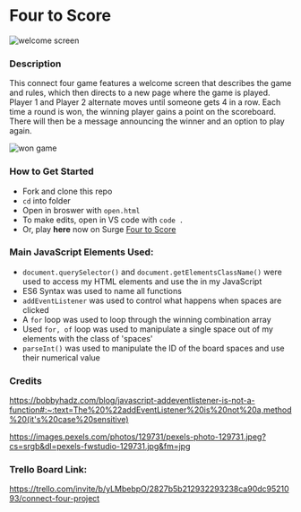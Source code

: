 # Four to Score

![welcome screen](https://lh3.googleusercontent.com/9K3LwNRjktEqFh0_Y7J_QJbHevXUnkNw7GhG3ZfDPFeNEMj_haw9gMRKGHrmXt_WX174gL1DmOm8a1GzXqtSjjLwLxbmpbJbu_pZ5dhjmYAwIoj86GVBbSgJUdzGeHYGEFIumYrhrZ2tE3FBlN6KPEamEGmSNhuJti3jCaDTLuLC_58KvVrMEg939KNxmwLPZL0hEBnb38xp6e25mz5mm-paGQbn9HVlbfklsjigffTVGG8SSPdHf1FRRvAa4ZkIoLS1T2PMvmdAmy0UVBSQTS45n4bj2slIQ0wQe_yXnpbmQshKP5WBqzzPLMVFEBEoBh-a6MjaO_rv7Ca6aYvBWhuVjI1zMZVu8yJ4sywaZeo4X31I974pT2Qix96apvyRTRfrq00gPDyB8EVUv7BzKhyXjdLT-jbXdKZSsSZ4tgCUxxwWytNASo3Pm0avGOWPBNSax_Bt6ElJkXUWNZyxGRmT6GfQe_395PNSyIb48NEcVGPljfMMQ-JbWOpSywbiFKmVpSmTIP2EiD41-pdribGRtbPKJQomxaRFI6w5SWrZquWW5sbUsJvJoMxid1SjgJa619dGyAMLtkVmQLfuI8hoCvX4l_FYK360BDK9I_7H1kCUQw2TBGpFh-EmWUkWcEJ73-3JVq2MkDojeiNtrsXvK7OH0QSfKlfWpiRmXJ7E_3yW2EvkAB3FBF1vaOUW0EH7s2rHF0vLAXv0aEnhlbnJTA9KslrPf3ZwJKoBbUiPIBBJigW0kEkyGRId7z9AK8u1k7YK_b_-HMziy3DSR52AVNQ4Kd2JfdTWIj4wZjYeWAYzkKX-kMAxgxi3S-USDPpkDiiLzCEnrTgnMDON1LX6IrorsYhLtFYBLep0C-GqZ2wtBpdQup5yWy4UghukB8mu4ZVq7fbDbYTsflwXx5S44bbgqNk5D854heng4n8a=w725-h707-no?authuser=0)

### Description

This connect four game features a welcome screen that describes the game and rules, which then directs to a new page where the game is played. Player 1 and Player 2 alternate moves until someone gets 4 in a row. Each time a round is won, the winning player gains a point on the scoreboard. There will then be a message announcing the winner and an option to play again.

![won game](https://lh3.googleusercontent.com/W8nfsK9XfENmaKjqIln1bgLk3JeHqAG9ml1WlyYurQtV7C8ogUcniyFqvhMcoSHDp8HJrQ2zvkGhHDiAgqMaUJOEsU6eCbuFPUqtNlOY_glBhMu_-meqULpYPm2TD5C7AGqThOWC9SMfq0sOr3NSjz9CsV8fwC8vMZPfHXYtbDwKUtaKWpZ3QMXm7KN01qAo9NGRUzxwmdDQ-OZGpuljepHLjcQ59SzwxC8uZZ9FdukWJx__6-ZDWiFuNfLEGITC98Rz4czVxeOUZrbuAfqLBHcF_9ZyKi_uHfYEgOXdRUcUrMn4DKqa_-pp1zug4stba50Zxu6JRE__KHAiG4J5rN2U-FME99HGFuCaY0GqZowOzRNPjwQB2W00D9e0fmaYGR7JFqxqM7Uy_MiNwFc2ZThQPoXr-CQ_qF_5tRM4ql3f7jQq9PQoAJJAh4RUO9uBjxVvten5WK-3dptYAY00Fl-MIMim6APQwlkqrQPX-P9746aH4zMLbv3UyiWlLnl22umrotuqBiZCjwp-MgPRDKqYqoIWCEA0IR94_1XDCi8uENoJhwywpFEZI1lrY-ysoNMom0DoKGTmdzbrxd0effY99evkDjRG2UTlCOTHMaqs7YtKxWfRa6jCP4MqkmQFNT09mME6ez5mQpZ-Wa6Is798q2cSk3bQ8jvUJInGmvn9bliOa73kjIzxrKdSDgD6gZlss4xYtlYdg-nvlfQWQvONyXmOpHplCbgmnSC8nq25V0ZAMumt6DXle_6biAaDeoqskczJc83TWJ72rWv5s-ncmDVFXoHFMeVENBvQln7ZJre1ASEU-wA968sDrp9X8kRCCIBoCRMfUagBhTSUlto1BiHpVnoVDOH0CoSOWiVbd_4GMK6O8UEXrJhM-eQvxmnlQhkKT1omf9alCB2vlbavpD0cE3Oz3I68j4uS_xPP=w255-h246-no?authuser=0)

### How to Get Started

- Fork and clone this repo
- `cd` into folder
- Open in broswer with `open.html`
- To make edits, open in VS code with `code .`
- Or, play **here** now on Surge [Four to Score](https://paiges-fourtoscore.surge.sh/)

### Main JavaScript Elements Used:

- `document.querySelector()` and `document.getElementsClassName()` were used to access my HTML elements and use the in my JavaScript
- ES6 Syntax was used to name all functions
- `addEventListener` was used to control what happens when spaces are clicked
- A `for` loop was used to loop through the winning combination array
- Used `for, of` loop was used to manipulate a single space out of my elements with the class of 'spaces'
- `parseInt()` was used to manipulate the ID of the board spaces and use their numerical value

### Credits

https://bobbyhadz.com/blog/javascript-addeventlistener-is-not-a-function#:~:text=The%20%22addEventListener%20is%20not%20a,method%20(it's%20case%20sensitive)

https://images.pexels.com/photos/129731/pexels-photo-129731.jpeg?cs=srgb&dl=pexels-fwstudio-129731.jpg&fm=jpg

### Trello Board Link:

https://trello.com/invite/b/yLMbebpO/2827b5b212932293238ca90dc9521093/connect-four-project
